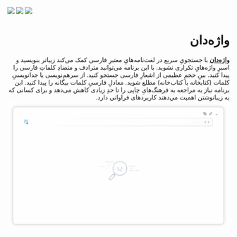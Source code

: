 <div dir="rtl">

<div dir="ltr">
  
![](https://img.shields.io/github/downloads/kokabi1365/vajehdan/total)
![](https://img.shields.io/github/v/release/kokabi1365/vajehdan)
![](https://img.shields.io/github/license/kokabi1365/vajehdan)
  
</div>
  
# واژه‌دان

**[واژه‌دان](https://kokabi1365.github.io/Vajehdan)** با جستجویِ سریع در لغت‌نامه‌هایِ معتبرِ فارسی کمک می‌کند زیباتر بنویسید و اسیرِ واژه‌هایِ تکراری نشوید. با این برنامه می‌توانید مترادف و متضادِ کلماتِ فارسی را پیدا کنید. بینِ حجمِ عظیمی از اشعارِ فارسی جستجو کنید. از سرهم‌نویسی یا جدانویسیِ کلمات (کتابخانه یا کتاب‌خانه) مطلع شوید. معادلِ فارسیِ کلمات بیگانه را پیدا کنید. این برنامه نیاز به مراجعه به فرهنگ‌هایِ چاپی را تا حدِ زیادی کاهش می‌دهد و برای کسانی که به زیبانوشتن اهمیت می‌دهند کاربردهایِ فراوانی دارد.
![](docs/assets/images/demo.gif)

</div>
